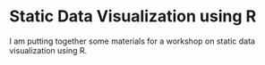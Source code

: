 # Static Data Visualization using R

I am putting together some materials for a workshop on static data visualization using R. 